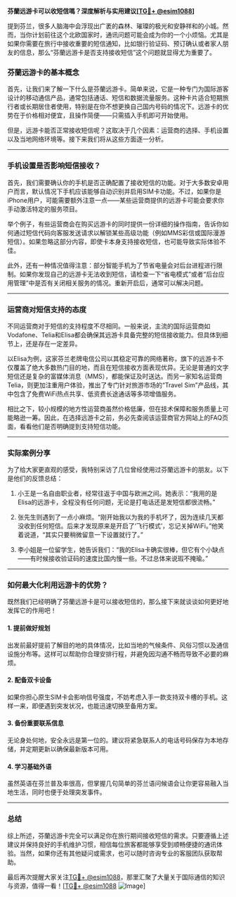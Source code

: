 **芬蘭远游卡可以收短信嗎？深度解析与实用建议[[TG💪+ @esim1088](https://t.me/s/esim1088)]**

提到芬兰，很多人脑海中会浮现出广袤的森林、璀璨的极光和安静祥和的小城。然而，当你计划前往这个北欧国家时，通讯问题可能会成为你的一个小烦恼。尤其是如果你需要在旅行中接收重要的短信通知，比如银行验证码、预订确认或者家人朋友的信息，那么“芬蘭远游卡是否支持接收短信”这个问题就显得尤为重要了。

### 芬蘭远游卡的基本概念

首先，让我们来了解一下什么是芬蘭远游卡。简单来说，它是一种专门为国际游客设计的移动通信产品，通常包括通话、短信和数据流量服务。这种卡片适合短期旅行者或长期居住者使用，特别是在你不想更换自己国内号码的情况下。远游卡的优势在于价格相对便宜，且操作简便——只需插入手机即可开始使用。

但是，远游卡能否正常接收短信呢？这取决于几个因素：运营商的选择、手机设置以及当地网络环境等。接下来我们将从这些方面逐一分析。

---

### 手机设置是否影响短信接收？

首先，我们需要确认你的手机是否正确配置了接收短信的功能。对于大多数安卓用户而言，默认情况下手机应该能够自动识别并启用SIM卡功能。不过，如果你是iPhone用户，可能需要额外注意一点——某些运营商提供的远游卡可能会要求你手动激活特定的服务项目。

举个例子，有些运营商会在购买远游卡的同时提供一份详细的操作指南，告诉你如何通过短信代码向客服发送请求以解锁某些高级功能（例如MMS彩信或国际漫游短信）。如果忽略这部分内容，即使卡本身支持接收短信，也可能导致实际体验不佳。

此外，还有一种情况值得注意：部分智能手机为了节省电量会对后台进程进行限制。如果你发现自己的远游卡无法收到短信，请检查一下“省电模式”或者“后台应用管理”中是否有关闭相关服务的情况。重新开启后，通常可以解决问题。

---

### 运营商对短信支持的态度

不同运营商对于短信的支持程度不尽相同。一般来说，主流的国际运营商如Vodafone、Telia和Elisa都会确保其远游卡具备完整的短信接收能力。但具体到细节上，还是存在一定差异。

以Elisa为例，这家芬兰老牌电信公司以其稳定可靠的网络著称，旗下的远游卡不仅覆盖了绝大多数热门目的地，而且在短信接收方面表现优异。无论是普通的文字短信还是复杂的富媒体消息（MMS），都能保证及时送达。而另一家知名运营商Telia，则更加注重用户体验，推出了专门针对旅游市场的“Travel Sim”产品线，其中包含了免费WiFi热点共享、低资费长途通话等多项增值服务。

相比之下，较小规模的地方性运营商虽然价格低廉，但在技术保障和服务质量上可能略逊一筹。因此，在选择远游卡之前，务必先查阅该运营商官方网站上的FAQ页面，看看他们是否明确提到支持短信功能。

---

### 实际案例分享

为了给大家更直观的感受，我特别采访了几位曾经使用过芬蘭远游卡的朋友。以下是他们的反馈总结：

1. 小王是一名自由职业者，经常往返于中国与欧洲之间。她表示：“我用的是Elisa的远游卡，全程没有任何问题，无论是打电话还是发短信都很流畅。”
   
2. 张先生则遇到了一点小麻烦。“刚开始我以为我的手机坏了，因为连续几天都没收到任何短信。后来才发现原来是开启了‘飞行模式’，忘记关掉WiFi。”他笑着说道，“其实只要稍微留意一下设置就行了。”

3. 李小姐是一位留学生，她告诉我们：“我的Elisa卡确实很棒，但它有个小缺点——有时候接收验证码的速度比国内慢一些。不过总体来说瑕不掩瑜。”

---

### 如何最大化利用远游卡的优势？

既然我们已经明确了芬蘭远游卡是可以接收短信的，那么接下来就谈谈如何更好地发挥它的作用吧！

#### 1. 提前做好规划
出发前最好提前了解目的地的具体情况，比如当地的气候条件、风俗习惯以及通信设施分布等。这样可以帮助你合理安排行程，并避免因沟通不畅而导致不必要的麻烦。

#### 2. 配备双卡设备
如果你担心原生SIM卡会影响信号强度，不妨考虑入手一款支持双卡槽的手机。这样一来，即便遇到突发状况，也能迅速切换至备用方案。

#### 3. 备份重要联系信息
无论身处何地，安全永远是第一位的。建议将紧急联系人的电话号码保存为本地存储，并定期更新以确保最新版本可用。

#### 4. 学习基础外语
虽然英语在芬兰普及率很高，但掌握几句简单的芬兰语问候语会让你更容易融入当地生活，同时也便于处理突发事件。

---

### 总结

综上所述，芬蘭远游卡完全可以满足你在旅行期间接收短信的需求。只要遵循上述建议并保持良好的手机维护习惯，相信每位旅客都能够享受到顺畅便捷的通讯体验。当然，如果你还有其他疑问或需求，也可以随时咨询专业的客服团队获取帮助。

最后再次提醒大家关注[TG💪+ @esim1088](https://t.me/s/esim1088)，那里汇聚了大量关于国际通信的知识与资源，值得一看！[[TG💪+ @esim1088](https://t.me/s/esim1088) ![Image](https://i.postimg.cc/4NQfJmqS/Snipaste-2025-05-13-00-14-12.png)]
